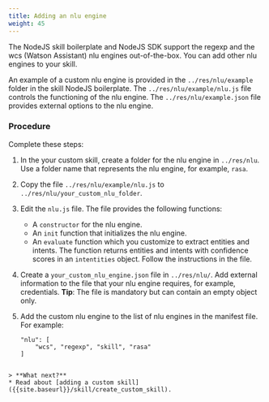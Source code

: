 ```yaml
---
title: Adding an nlu engine
weight: 45
---
```

The NodeJS skill boilerplate and NodeJS SDK support the regexp and the wcs (Watson Assistant) nlu engines out-of-the-box.  You can add other nlu engines to your skill.  

An example of a custom nlu engine is provided in the `../res/nlu/example` folder in the skill NodeJS boilerplate.   The  `../res/nlu/example/nlu.js` file controls the functioning of the nlu engine. The `../res/nlu/example.json` file provides external options to the nlu engine.

### Procedure

Complete these steps:

1. In the your custom skill, create a folder for the  nlu engine in `../res/nlu`. Use a folder name that represents the nlu engine, for example, `rasa`.
2. Copy the file `../res/nlu/example/nlu.js` to  `../res/nlu/your_custom_nlu_folder`.
3. Edit the `nlu.js` file. The file provides the following functions:
    - A `constructor` for the nlu engine.
    - An `init` function that initializes the nlu engine.
    - An `evaluate` function which you customize to extract entities and intents. The function returns entities and intents with confidence scores in an `intentities` object. Follow the instructions in the file.
4. Create a `your_custom_nlu_engine.json` file in `../res/nlu/`.  Add external information to the file that your nlu engine requires, for example, credentials.  **Tip**: The file is mandatory but can contain an empty object only.
5. Add the custom nlu engine to the list of nlu engines in the manifest file. For example:

    ```
    "nlu": [
        "wcs", "regexp", "skill", "rasa"
    ]
```

> **What next?**
* Read about [adding a custom skill]({{site.baseurl}}/skill/create_custom_skill).
